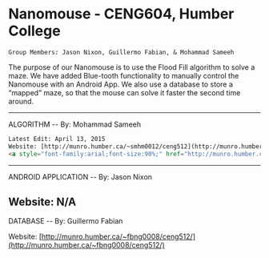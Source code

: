 # Nanomouse - CENG604, Humber College
	Group Members: Jason Nixon, Guillermo Fabian, & Mohammad Sameeh

 The purpose of our Nanomouse is to use the Flood Fill algorithm to solve a maze. 
 We have added Blue-tooth functionality to manually control the Nanomouse with an Android App.
 We also use a database to store a “mapped” maze, so that the mouse can solve it faster the second time around.

 -------------------------------------------------
 ALGORITHM -- By: Mohammad Sameeh
 
 ```HTML
 Latest Edit: April 13, 2015
 Website: [http://munro.humber.ca/~smhm0012/ceng512](http://munro.humber.ca/~smhm0012/ceng512)
 <a style="font-family:arial;font-size:90%;" href="http://munro.humber.ca/~smhm0012/ceng512">[http://munro.humber.ca/~smhm0012/ceng512</a>
 ```
 -------------------------------------------------
 
 ANDROID APPLICATION -- By: Jason Nixon

 Website: N/A
 -------------------------------------------------

 DATABASE -- By: Guillermo Fabian

 Website: [http://munro.humber.ca/~fbng0008/ceng512/](http://munro.humber.ca/~fbng0008/ceng512/)